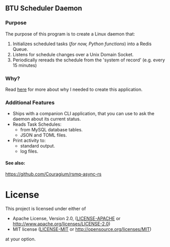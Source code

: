 ## BTU Scheduler Daemon

### Purpose

The purpose of this program is to create a Linux daemon that:

1. Initializes scheduled tasks (*for now, Python functions*) into a Redis Queue.
2. Listens for schedule changes over a Unix Domain Socket.
3. Periodically rereads the schedule from the 'system of record' (e.g. every 15 minutes)

### Why?
Read [here](WHY.md) for more about why I needed to create this application.

### Additional Features

* Ships with a companion CLI application, that you can use to ask the daemon about its current status.
* Reads Task Schedules:
  * from MySQL database tables.
  * JSON and TOML files.
* Print activity to:
  * standard output.
  * log files.

#### See also:
https://github.com/Couragium/rsmq-async-rs


# License

This project is licensed under either of

 * Apache License, Version 2.0, ([LICENSE-APACHE](LICENSE-APACHE) or
   http://www.apache.org/licenses/LICENSE-2.0)
 * MIT license ([LICENSE-MIT](LICENSE-MIT) or
   http://opensource.org/licenses/MIT)

at your option.
